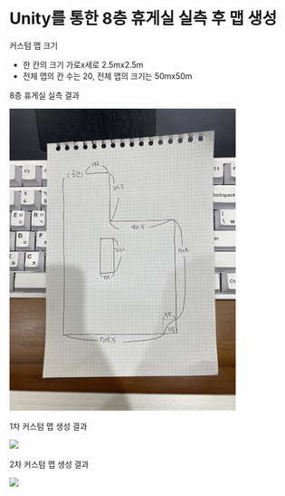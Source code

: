 # Unity를 통한 8층 휴게실 실측 후 맵 생성

커스텀 맵 크기
- 한 칸의 크기 가로x세로 2.5mx2.5m
- 전체 맵의 칸 수는 20, 전체 맵의 크기는 50mx50m

8층 휴게실 실측 결과

<img src="./학습정리/한장민/img/8층_휴게실_실측.jpg" width="400">

1차 커스텀 맵 생성 결과

<img src="./한장민/img/CustomMap.PNG" width="500">

2차 커스텀 맵 생성 결과

<img src="./한장민/img/CustomMap_v2.PNG" width="500">

